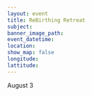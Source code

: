 ```yaml
---
layout: event
title: ReBirthing Retreat
subject:
banner_image_path:
event_datetime:
location:
show_map: false
longitude:
lattitude:
---
```



August 3